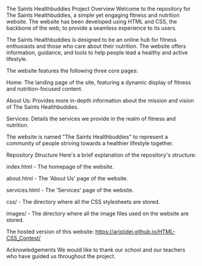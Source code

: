 The Saints Healthbuddies
Project Overview
Welcome to the repository for The Saints Healthbuddies, a simple yet engaging fitness and nutrition website. The website has been developed using HTML and CSS, the backbone of the web, to provide a seamless experience to its users.

The Saints Healthbuddies is designed to be an online hub for fitness enthusiasts and those who care about their nutrition. The website offers information, guidance, and tools to help people lead a healthy and active lifestyle.

The website features the following three core pages:

Home: The landing page of the site, featuring a dynamic display of fitness and nutrition-focused content.

About Us: Provides more in-depth information about the mission and vision of The Saints Healthbuddies.

Services: Details the services we provide in the realm of fitness and nutrition.

The website is named "The Saints Healthbuddies" to represent a community of people striving towards a healthier lifestyle together.

Repository Structure
Here's a brief explanation of the repository's structure:

index.html - The homepage of the website.

about.html - The 'About Us' page of the website.

services.html - The 'Services' page of the website.

css/ - The directory where all the CSS stylesheets are stored.

images/ - The directory where all the image files used on the website are stored.

The hosted version of this website:
https://aristidei.github.io/HTML-CSS_Contest/


Acknowledgements
We would like to thank our school and our teachers who have guided us throughout the project.
